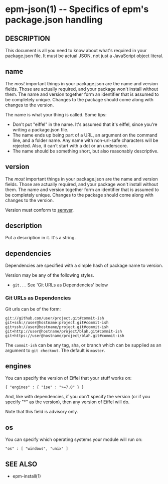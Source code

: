 epm-json(1) -- Specifics of epm's package.json handling
=======================================================

## DESCRIPTION

This document is all you need to know about what's required in your package.json
file. It must be actual JSON, not just a JavaScript object literal.

## name

The *most* important things in your package.json are the name and version fields.
Those are actually required, and your package won't install without
them.  The name and version together form an identifier that is assumed
to be completely unique.  Changes to the package should come along with
changes to the version.

The name is what your thing is called.  Some tips:

* Don't put "eiffel" in the name.  It's assumed that it's eiffel, since you're
  writing a package.json file.
* The name ends up being part of a URL, an argument on the command line, and a
  folder name. Any name with non-url-safe characters will be rejected.
  Also, it can't start with a dot or an underscore.
* The name should be something short, but also reasonably descriptive.

## version

The *most* important things in your package.json are the name and version fields.
Those are actually required, and your package won't install without
them.  The name and version together form an identifier that is assumed
to be completely unique.  Changes to the package should come along with
changes to the version.

Version must conform to [semver](http://semver.org/).

## description

Put a description in it. It's a string.

## dependencies

Dependencies are specified with a simple hash of package name to version.

Version may be any of the following styles.

* `git...` See 'Git URLs as Dependencies' below

### Git URLs as Dependencies

Git urls can be of the form:

    git://github.com/user/project.git#commit-ish
    git+ssh://user@hostname:project.git#commit-ish
    git+ssh://user@hostname/project.git#commit-ish
    git+http://user@hostname/project/blah.git#commit-ish
    git+https://user@hostname/project/blah.git#commit-ish

The `commit-ish` can be any tag, sha, or branch which can be supplied as
an argument to `git checkout`.  The default is `master`.

## engines

You can specify the version of Eiffel that your stuff works on:

    { "engines" : { "ise" : ">=7.0" } }

And, like with dependencies, if you don't specify the version (or if you
specify "\*" as the version), then any version of Eiffel will do.

Note that this field is advisory only.

## os

You can specify which operating systems your
module will run on:

    "os" : [ "windows", "unix" ]

## SEE ALSO

* epm-install(1)
